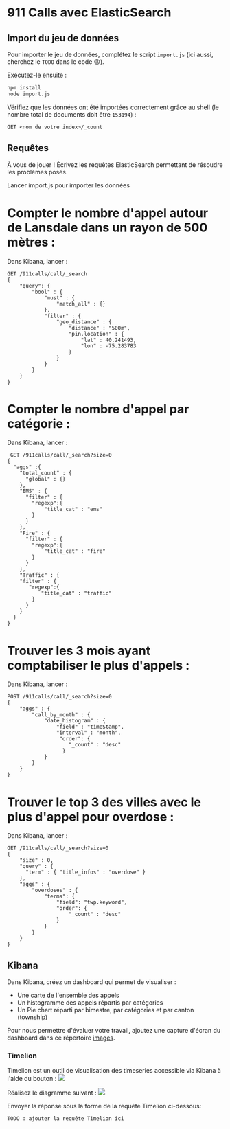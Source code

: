 # 911 Calls avec ElasticSearch

## Import du jeu de données

Pour importer le jeu de données, complétez le script `import.js` (ici aussi, cherchez le `TODO` dans le code :wink:).

Exécutez-le ensuite :

```bash
npm install
node import.js
```

Vérifiez que les données ont été importées correctement grâce au shell (le nombre total de documents doit être `153194`) :

```
GET <nom de votre index>/_count
```

## Requêtes

À vous de jouer ! Écrivez les requêtes ElasticSearch permettant de résoudre les problèmes posés.


Lancer import.js pour importer les données

# Compter le nombre d'appel autour de Lansdale dans un rayon de 500 mètres :
Dans Kibana, lancer :
```
GET /911calls/call/_search
{
    "query": {
        "bool" : {
            "must" : {
                "match_all" : {}
            },
            "filter" : {
                "geo_distance" : {
                    "distance" : "500m",
                    "pin.location" : {
                        "lat" : 40.241493,
                        "lon" : -75.283783
                    }
                }
            }
        }
    }
}
 ```

 # Compter le nombre d'appel par catégorie :
 Dans Kibana, lancer :
```
 GET /911calls/call/_search?size=0
{
  "aggs" :{
    "total_count" : {
      "global" : {}
    },
    "EMS" : {
      "filter" : {
        "regexp":{
            "title_cat" : "ems"
        }
      } 
    },
    "Fire" : {
      "filter" : {
        "regexp":{
            "title_cat" : "fire"
        }
      } 
    },
    "Traffic" : {
    "filter" : {
       "regexp":{
           "title_cat" : "traffic"
        }
      } 
    }
  }
}
```

# Trouver les 3 mois ayant comptabiliser le plus d'appels :
 Dans Kibana, lancer :
```
POST /911calls/call/_search?size=0
{
    "aggs" : {
        "call_by_month" : {
            "date_histogram" : {
                "field" : "timeStamp",
                "interval" : "month",
                 "order": {
                    "_count" : "desc" 
                  }
            }
        }
    }
}
```

# Trouver le top 3 des villes avec le plus d'appel pour overdose :
 Dans Kibana, lancer :
```
GET /911calls/call/_search?size=0
{
    "size" : 0,
    "query" : {
      "term" : { "title_infos" : "overdose" } 
    },
    "aggs" : {
        "overdoses" : {
            "terms": {
                "field": "twp.keyword",
                "order": {
                    "_count" : "desc" 
                }
            }
        }
    }
}
```

## Kibana

Dans Kibana, créez un dashboard qui permet de visualiser :

* Une carte de l'ensemble des appels
* Un histogramme des appels répartis par catégories
* Un Pie chart réparti par bimestre, par catégories et par canton (township)

Pour nous permettre d'évaluer votre travail, ajoutez une capture d'écran du dashboard dans ce répertoire [images](images).

### Timelion
Timelion est un outil de visualisation des timeseries accessible via Kibana à l'aide du bouton : ![](images/timelion.png)

Réalisez le diagramme suivant :
![](images/timelion-chart.png)

Envoyer la réponse sous la forme de la requête Timelion ci-dessous:  

```
TODO : ajouter la requête Timelion ici
```
